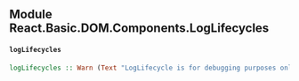 ## Module React.Basic.DOM.Components.LogLifecycles

#### `logLifecycles`

``` purescript
logLifecycles :: Warn (Text "LogLifecycle is for debugging purposes only. Don't forget to remove it!") => JSX -> JSX
```


